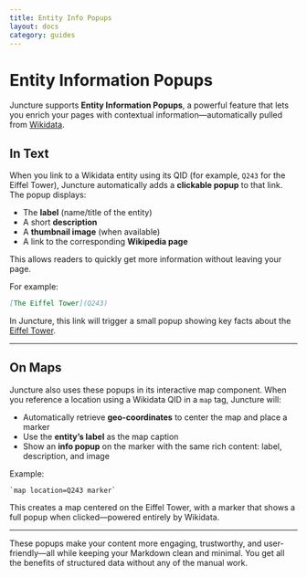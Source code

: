 ```yaml
---
title: Entity Info Popups
layout: docs
category: guides
---
```


# Entity Information Popups

Juncture supports **Entity Information Popups**, a powerful feature that lets you enrich your pages with contextual information—automatically pulled from [Wikidata](https://www.wikidata.org).

## In Text

When you link to a Wikidata entity using its QID (for example, `Q243` for the Eiffel Tower), Juncture automatically adds a **clickable popup** to that link. The popup displays:

- The **label** (name/title of the entity)
- A short **description**
- A **thumbnail image** (when available)
- A link to the corresponding **Wikipedia page**

This allows readers to quickly get more information without leaving your page.

For example:

```markdown
[The Eiffel Tower](Q243)
```

In Juncture, this link will trigger a small popup showing key facts about the [Eiffel Tower](Q243).

---

## On Maps

Juncture also uses these popups in its interactive map component. When you reference a location using a Wikidata QID in a `map` tag, Juncture will:

- Automatically retrieve **geo-coordinates** to center the map and place a marker
- Use the **entity’s label** as the map caption
- Show an **info popup** on the marker with the same rich content: label, description, and image

Example:

```juncture
`map location=Q243 marker`
```

This creates a map centered on the Eiffel Tower, with a marker that shows a full popup when clicked—powered entirely by Wikidata.

---

These popups make your content more engaging, trustworthy, and user-friendly—all while keeping your Markdown clean and minimal. You get all the benefits of structured data without any of the manual work.